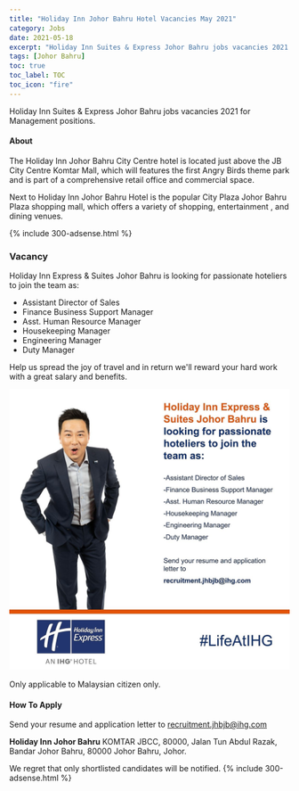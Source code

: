 ```yaml
---
title: "Holiday Inn Johor Bahru Hotel Vacancies May 2021" 
category: Jobs 
date: 2021-05-18
excerpt: "Holiday Inn Suites & Express Johor Bahru jobs vacancies 2021 for Management positions." 
tags: [Johor Bahru] 
toc: true 
toc_label: TOC 
toc_icon: "fire" 
--- 
```


Holiday Inn Suites & Express Johor Bahru jobs vacancies 2021 for Management positions.

#### About
The Holiday Inn Johor Bahru City Centre hotel is located just above the JB City Centre Komtar Mall, which will features the first Angry Birds theme park and is part of a comprehensive retail office and commercial space.

Next to Holiday Inn Johor Bahru Hotel  is the popular City Plaza Johor Bahru Plaza shopping mall, which offers a variety of shopping, entertainment , and dining venues.

{% include 300-adsense.html %} 

### Vacancy
Holiday Inn Express & Suites Johor Bahru is looking for passionate hoteliers to join the team as:

- Assistant Director of Sales
- Finance Business Support Manager
- Asst. Human Resource Manager
- Housekeeping Manager
- Engineering Manager
- Duty Manager

Help us spread the joy of travel and in return we'll reward your hard work with a great salary and benefits.

![Holiday Inn Johor Bahru Vacancies May 2021!](/assets/images/2021-05/holiday-inn-express-suites-jb-vacancies.jpg "Holiday Inn Johor Bahru Vacancies May 2021")

Only applicable to Malaysian citizen only.

#### How To Apply 
Send your resume and application letter to recruitment.jhbjb@ihg.com

**Holiday Inn Johor Bahru**
KOMTAR JBCC, 80000, Jalan Tun Abdul Razak, Bandar Johor Bahru, 80000 Johor Bahru, Johor.

We regret that only shortlisted candidates will be notified.
{% include 300-adsense.html %} 